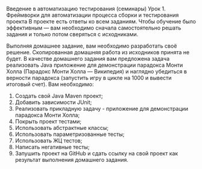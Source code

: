 Введение в автоматизацию тестирования (семинары)
Урок 1. Фреймворки для автоматизации процесса сборки и тестирования проекта
В проекте есть ответы ко всем заданиям. Чтобы обучение было эффективным — вам необходимо сначала самостоятельно решать задания и только потом сверяться с исходниками.

Выполняя домашнее задание, вам необходимо разработать своё решение. Скопированная домашняя работа из исходников принята не будет.
В качестве домашнего задания вам предложена задача реализовать Java приложение для демонстрации парадокса Монти Холла (Парадокс Монти Холла — Википедия) и наглядно убедиться в верности парадокса (запустить игру в цикле на 1000 и вывести итоговый счет).
Вам необходимо:
1. Создать свой Java Maven проект;
2. Добавить зависимости JUnit;
3. Реализовать прикладную задачу - приложение для демонстрации парадокса Монти Холла;
4. Покрыть проект тестами;
5. Использовать абстрактные классы;
6. Использовать параметризованные тесты;
7. Использовать ЖЦ тестов;
8. Написать негативные тесты;
9. Запушить проект на GitHub и сдать ссылку на свой проект как результат выполнения домашнего задания.
